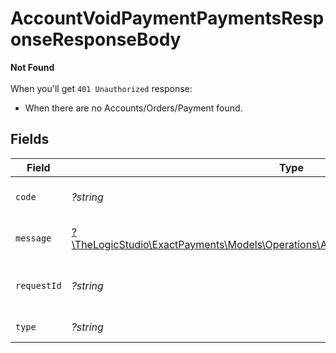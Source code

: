 # AccountVoidPaymentPaymentsResponseResponseBody

**Not Found**\
\
When you'll get `401 Unauthorized` response:
- When there are no Accounts/Orders/Payment found.



## Fields

| Field                                                                                                                                              | Type                                                                                                                                               | Required                                                                                                                                           | Description                                                                                                                                        | Example                                                                                                                                            |
| -------------------------------------------------------------------------------------------------------------------------------------------------- | -------------------------------------------------------------------------------------------------------------------------------------------------- | -------------------------------------------------------------------------------------------------------------------------------------------------- | -------------------------------------------------------------------------------------------------------------------------------------------------- | -------------------------------------------------------------------------------------------------------------------------------------------------- |
| `code`                                                                                                                                             | *?string*                                                                                                                                          | :heavy_minus_sign:                                                                                                                                 | Code of the api error.                                                                                                                             | payments-not-found-error                                                                                                                           |
| `message`                                                                                                                                          | [?\TheLogicStudio\ExactPayments\Models\Operations\AccountVoidPaymentPaymentsMessage](../../Models/Operations/AccountVoidPaymentPaymentsMessage.md) | :heavy_minus_sign:                                                                                                                                 | Message explaining the error.                                                                                                                      | No account found.                                                                                                                                  |
| `requestId`                                                                                                                                        | *?string*                                                                                                                                          | :heavy_minus_sign:                                                                                                                                 | Request identifier in UUID format.                                                                                                                 | bcc78633-cd09-4e7d-8f3b-d593fdc1439c                                                                                                               |
| `type`                                                                                                                                             | *?string*                                                                                                                                          | :heavy_minus_sign:                                                                                                                                 | Type of the error.                                                                                                                                 | resource-not-found-error                                                                                                                           |